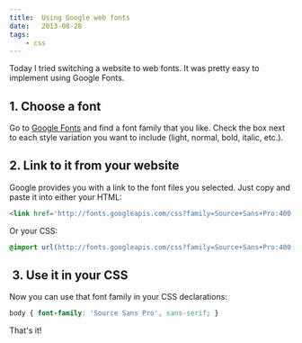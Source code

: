 ```yaml
---
title:  Using Google web fonts
date:   2013-08-28
tags:
    - css
---
```


Today I tried switching a website to web fonts. It was pretty easy to implement using Google Fonts.

## 1. Choose a font

Go to <a href="http://www.google.com/fonts" target="_blank">Google Fonts</a> and find a font family that you like. Check the box next to each style variation you want to include (light, normal, bold, italic, etc.).

## 2. Link to it from your website

Google provides you with a link to the font files you selected. Just copy and paste it into either your HTML:

```html
<link href='http://fonts.googleapis.com/css?family=Source+Sans+Pro:400,700,400italic,700italic' rel='stylesheet' type='text/css'>
```

Or your CSS:

```css
@import url(http://fonts.googleapis.com/css?family=Source+Sans+Pro:400,700,400italic,700italic);
```

##  3. Use it in your CSS

Now you can use that font family in your CSS declarations:

```css
body { font-family: 'Source Sans Pro', sans-serif; }
```

That's it!
